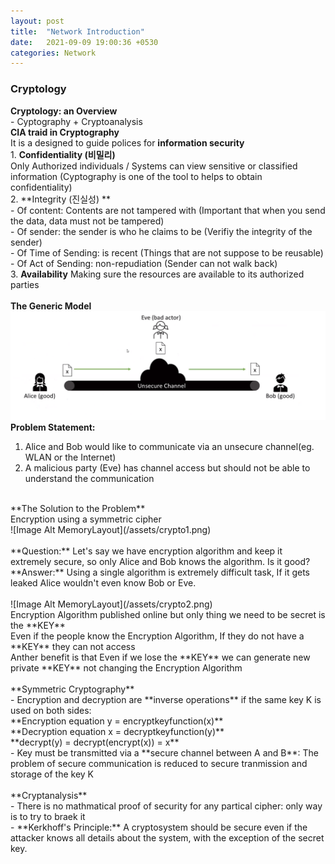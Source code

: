 ```yaml
---
layout: post
title:  "Network Introduction"
date:   2021-09-09 19:00:36 +0530
categories: Network
---
```


### **Cryptology** <br/>


**Cryptology: an Overview** <br/>
	- Cyptography + Cryptoanalysis
<br/>
**CIA traid in Cryptography** <br/>
It is a designed to guide polices for **information security** <br/>
	1. **Confidentiality (비밀리)** <br/>
	Only Authorized individuals / Systems can view sensitive or classified information (Cyptography is one of the tool to helps to obtain confidentiality) <br/>
	2. **Integrity (진실성) ** <br/>
		- Of content: Contents are not tampered with (Important that when you send the data, data must not be tampered) <br/>
		- Of sender: the sender is who he claims to be (Verifiy the integrity of the sender) <br/>
		- Of Time of Sending: is recent (Things that are not suppose to be reusable)<br/>
		- Of Act of Sending: non-repudiation (Sender can not walk back)<br/>
	3. **Availability** 
	Making sure the resources are available to its authorized parties <br/>
<br/>
**The Generic Model** <br/>
![Image Alt MemoryLayout](/assets/crypto.png) <br/>
**Problem Statement:** <br/>
1. Alice and Bob would like to communicate via an unsecure channel(eg. WLAN or the Internet) <br/>
2. A malicious party (Eve) has channel access but should not be able to understand the communication <br/>
<br/>
**The Solution to the Problem** <br/>
Encryption using a symmetric cipher <br/>
![Image Alt MemoryLayout](/assets/crypto1.png) <br/>
<br/>
**Question:** Let's say we have encryption algorithm and keep it extremely secure, so only Alice and Bob knows the algorithm. Is it good? <br/> 
**Answer:** Using a single algorithm is extremely difficult task, If it gets leaked Alice wouldn't even know Bob or Eve. <br/>
<br/>
![Image Alt MemoryLayout](/assets/crypto2.png) <br/>
Encryption Algorithm published online but only thing we need to be secret is the **KEY** <br/>
Even if the people know the Encryption Algorithm, If they do not have a **KEY** they can not access <br/>
Anther benefit is that Even if we lose the **KEY** we can generate new private **KEY** not changing the Encryption Algorithm <br/>
<br/>
**Symmetric Cryptography** <br/>
	- Encryption and decryption are **inverse operations** if the same key K is used on both sides: <br/>
		**Encryption equation y = encryptkeyfunction(x)** <br/>
		**Decryption equation x = decryptkeyfunction(y)** <br/>
		**decrypt(y) = decrypt(encrypt(x)) = x** <br/>
	- Key must be transmitted via a **secure channel between A and B**: The problem of secure communication is reduced to secure tranmission and storage of the key K <br/>
<br/>
**Cryptanalysis**<br/>
- There is no mathmatical proof of security for any partical cipher: only way is to try to braek it <br/>
- **Kerkhoff's Principle:** A cryptosystem should be secure even if the attacker knows all details about the system, with the exception of the secret key. <br/>